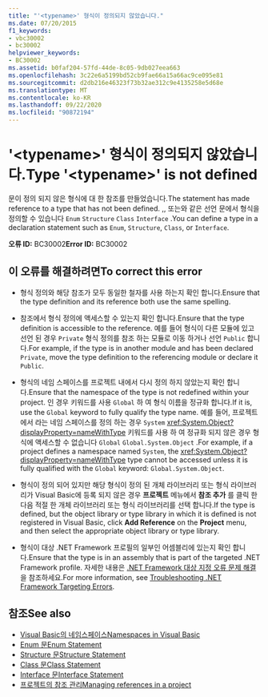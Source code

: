 ```yaml
---
title: "'<typename>' 형식이 정의되지 않았습니다."
ms.date: 07/20/2015
f1_keywords:
- vbc30002
- bc30002
helpviewer_keywords:
- BC30002
ms.assetid: b0faf204-57fd-44de-8c05-9db027eea663
ms.openlocfilehash: 3c22e6a5199bd52cb9fae66a15a66ac9ce095e81
ms.sourcegitcommit: d2db216e46323f73b32ae312c9e4135258e5d68e
ms.translationtype: MT
ms.contentlocale: ko-KR
ms.lasthandoff: 09/22/2020
ms.locfileid: "90872194"
---
```

# <a name="type-typename-is-not-defined"></a><span data-ttu-id="25647-102">'\<typename>' 형식이 정의되지 않았습니다.</span><span class="sxs-lookup"><span data-stu-id="25647-102">Type '\<typename>' is not defined</span></span>

<span data-ttu-id="25647-103">문이 정의 되지 않은 형식에 대 한 참조를 만들었습니다.</span><span class="sxs-lookup"><span data-stu-id="25647-103">The statement has made reference to a type that has not been defined.</span></span> <span data-ttu-id="25647-104">,, 또는와 같은 선언 문에서 형식을 정의할 수 있습니다 `Enum` `Structure` `Class` `Interface` .</span><span class="sxs-lookup"><span data-stu-id="25647-104">You can define a type in a declaration statement such as `Enum`, `Structure`, `Class`, or `Interface`.</span></span>  
  
 <span data-ttu-id="25647-105">**오류 ID:** BC30002</span><span class="sxs-lookup"><span data-stu-id="25647-105">**Error ID:** BC30002</span></span>  
  
## <a name="to-correct-this-error"></a><span data-ttu-id="25647-106">이 오류를 해결하려면</span><span class="sxs-lookup"><span data-stu-id="25647-106">To correct this error</span></span>  
  
- <span data-ttu-id="25647-107">형식 정의와 해당 참조가 모두 동일한 철자를 사용 하는지 확인 합니다.</span><span class="sxs-lookup"><span data-stu-id="25647-107">Ensure that the type definition and its reference both use the same spelling.</span></span>  
  
- <span data-ttu-id="25647-108">참조에서 형식 정의에 액세스할 수 있는지 확인 합니다.</span><span class="sxs-lookup"><span data-stu-id="25647-108">Ensure that the type definition is accessible to the reference.</span></span> <span data-ttu-id="25647-109">예를 들어 형식이 다른 모듈에 있고 선언 된 경우 `Private` 형식 정의를 참조 하는 모듈로 이동 하거나 선언 `Public` 합니다.</span><span class="sxs-lookup"><span data-stu-id="25647-109">For example, if the type is in another module and has been declared `Private`, move the type definition to the referencing module or declare it `Public`.</span></span>  
  
- <span data-ttu-id="25647-110">형식의 네임 스페이스를 프로젝트 내에서 다시 정의 하지 않았는지 확인 합니다.</span><span class="sxs-lookup"><span data-stu-id="25647-110">Ensure that the namespace of the type is not redefined within your project.</span></span> <span data-ttu-id="25647-111">인 경우 키워드를 사용 `Global` 하 여 형식 이름을 정규화 합니다.</span><span class="sxs-lookup"><span data-stu-id="25647-111">If it is, use the `Global` keyword to fully qualify the type name.</span></span> <span data-ttu-id="25647-112">예를 들어, 프로젝트에서 라는 네임 스페이스를 정의 하는 경우 `System` <xref:System.Object?displayProperty=nameWithType> 키워드를 사용 하 여 정규화 되지 않은 경우 형식에 액세스할 수 없습니다 `Global` `Global.System.Object` .</span><span class="sxs-lookup"><span data-stu-id="25647-112">For example, if a project defines a namespace named `System`, the <xref:System.Object?displayProperty=nameWithType> type cannot be accessed unless it is fully qualified with the `Global` keyword: `Global.System.Object`.</span></span>  
  
- <span data-ttu-id="25647-113">형식이 정의 되어 있지만 해당 형식이 정의 된 개체 라이브러리 또는 형식 라이브러리가 Visual Basic에 등록 되지 않은 경우 **프로젝트** 메뉴에서 **참조 추가** 를 클릭 한 다음 적절 한 개체 라이브러리 또는 형식 라이브러리를 선택 합니다.</span><span class="sxs-lookup"><span data-stu-id="25647-113">If the type is defined, but the object library or type library in which it is defined is not registered in Visual Basic, click **Add Reference** on the **Project** menu, and then select the appropriate object library or type library.</span></span>  
  
- <span data-ttu-id="25647-114">형식이 대상 .NET Framework 프로필의 일부인 어셈블리에 있는지 확인 합니다.</span><span class="sxs-lookup"><span data-stu-id="25647-114">Ensure that the type is in an assembly that is part of the targeted .NET Framework profile.</span></span> <span data-ttu-id="25647-115">자세한 내용은 [.NET Framework 대상 지정 오류 문제 해결](/visualstudio/msbuild/troubleshooting-dotnet-framework-targeting-errors)을 참조하세요.</span><span class="sxs-lookup"><span data-stu-id="25647-115">For more information, see [Troubleshooting .NET Framework Targeting Errors](/visualstudio/msbuild/troubleshooting-dotnet-framework-targeting-errors).</span></span>  
  
## <a name="see-also"></a><span data-ttu-id="25647-116">참조</span><span class="sxs-lookup"><span data-stu-id="25647-116">See also</span></span>

- [<span data-ttu-id="25647-117">Visual Basic의 네임스페이스</span><span class="sxs-lookup"><span data-stu-id="25647-117">Namespaces in Visual Basic</span></span>](../../programming-guide/program-structure/namespaces.md)
- [<span data-ttu-id="25647-118">Enum 문</span><span class="sxs-lookup"><span data-stu-id="25647-118">Enum Statement</span></span>](../statements/enum-statement.md)
- [<span data-ttu-id="25647-119">Structure 문</span><span class="sxs-lookup"><span data-stu-id="25647-119">Structure Statement</span></span>](../statements/structure-statement.md)
- [<span data-ttu-id="25647-120">Class 문</span><span class="sxs-lookup"><span data-stu-id="25647-120">Class Statement</span></span>](../statements/class-statement.md)
- [<span data-ttu-id="25647-121">Interface 문</span><span class="sxs-lookup"><span data-stu-id="25647-121">Interface Statement</span></span>](../statements/interface-statement.md)
- [<span data-ttu-id="25647-122">프로젝트의 참조 관리</span><span class="sxs-lookup"><span data-stu-id="25647-122">Managing references in a project</span></span>](/visualstudio/ide/managing-references-in-a-project)
